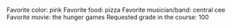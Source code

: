 Favorite color: pink 
Favorite food: pizza
Favorite musician/band: central cee
Favorite movie: the hunger games
Requested grade in the course: 100

